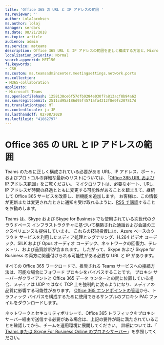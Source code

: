 ```yaml
---
title: 'Office 365 の URL と IP アドレスの範囲 '
ms.reviewer: ''
author: LolaJacobsen
ms.author: lolaj
manager: serdars
ms.date: 08/21/2018
ms.topic: article
audience: admin
ms.service: msteams
description: Office 365 URL と IP アドレスの範囲を正しく構成する方法と、Microsoft Teams サービスとの接続で利用可能な転送プロキシのバイパス方法と、ネットワークとセキュリティ ポリシーの要件について説明します。
localization_priority: Normal
search.appverid: MET150
f1.keywords:
- CSH
ms.custom: ms.teamsadmincenter.meetingsettings.network.ports
ms.collection:
- M365-collaboration
appliesto:
- Microsoft Teams
ms.openlocfilehash: 1258138ce6f57dfb0284e030f7a813acf8b94a62
ms.sourcegitcommit: 2511cd95a186d95f4571afa4212f8e0fc207817d
ms.translationtype: MT
ms.contentlocale: ja-JP
ms.lasthandoff: 02/08/2020
ms.locfileid: "41862797"
---
```

<a name="office-365-urls-and-ip-address-ranges"></a>Office 365 の URL と IP アドレスの範囲 
=====================================

Teams のために正しく構成されている必要がある URL、IP アドレス、ポート、およびプロトコルの詳細な最新のリストについては、「[Office 365 URL および IP アドレス範囲](https://docs.microsoft.com/office365/enterprise/urls-and-ip-address-ranges#skype-for-business-online-and-microsoft-teams)」をご覧ください。 マイクロソフトは、必要なポート、URL、IP アドレスが時間の経過とともに変更する可能性があることを踏まえて、継続して Office 365 サービスを改善し、新機能を追加します。 お客様は、この情報が更新または変更されたときに通知を受け取れるように、[RSS で購読](https://go.microsoft.com/fwlink/p/?linkid=236301)することをお勧めします。

Teams は、Skype および Skype for Business でも使用されている次世代のクラウドベース インフラストラクチャに基づいて構築された通話および会議のエクスペリエンスも提供しています。 これらの技術投資には、Azure ベースのクラウド サービスを利用したメディア処理とシグナリング、H.264 ビデオ コーデック、SILK および Opus オーディオ コーデック、ネットワークの回復力、テレメトリ、および品質診断が含まれます。 したがって、Skype および Skype for Business の両方に関連付けられる可能性がある必要な URL と IP があります。

すべての Office 365 ワークロードで、推奨される Teams サービスへの接続方法は、可能な場合にフォワード プロキシをバイパスすることです。 プロキシ サーバーがクライアントと Office 365 データ センターとの間に位置している場合、メディアは UDP ではなく TCP 上を強制的に渡るようになり、メディアの品質に影響する可能性があります。 [Office 365 エンドポイントの管理](https://docs.microsoft.com/office365/enterprise/managing-office-365-endpoints)から、トラフィック バイパスを構成するために使用できるサンプルのプロキシ PAC ファイルをダウンロードします。

ネットワークとセキュリティポリシーで、Office 365 トラフィックをプロキシサーバー経由で送信する必要がある場合は、上記の要件が既に満たされていることを確認してから、チームを運用環境に展開してください。 詳細については、「 [Teams または Skype For Business Online のプロキシサーバー](proxy-servers-for-skype-for-business-online.md)」を参照してください。
